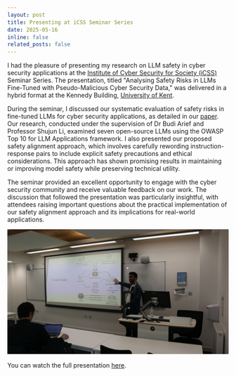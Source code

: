 ```yaml
---
layout: post
title: Presenting at iCSS Seminar Series
date: 2025-05-16
inline: false
related_posts: false
---
```


I had the pleasure of presenting my research on LLM safety in cyber security applications at the [Institute of Cyber Security for Society (iCSS)](https://research.kent.ac.uk/cyber/) Seminar Series. The presentation, titled "Analysing Safety Risks in LLMs Fine-Tuned with Pseudo-Malicious Cyber Security Data," was delivered in a hybrid format at the Kennedy Building, [University of Kent](https://www.kent.ac.uk/).

During the seminar, I discussed our systematic evaluation of safety risks in fine-tuned LLMs for cyber security applications, as detailed in our [paper](/assets/pdf/analysing_llm_risks_paper.pdf). Our research, conducted under the supervision of Dr Budi Arief and Professor Shujun Li, examined seven open-source LLMs using the OWASP Top 10 for LLM Applications framework. I also presented our proposed safety alignment approach, which involves carefully rewording instruction-response pairs to include explicit safety precautions and ethical considerations. This approach has shown promising results in maintaining or improving model safety while preserving technical utility.

The seminar provided an excellent opportunity to engage with the cyber security community and receive valuable feedback on our work. The discussion that followed the presentation was particularly insightful, with attendees raising important questions about the practical implementation of our safety alignment approach and its implications for real-world applications.

<p align="center">
  <img src="/assets/img/icss_ppt_may2025.png" alt="iCSS Presentation" style="max-width: 100%; height: auto;" />
</p>

You can watch the full presentation <a href="https://youtu.be/HOI9yoEownU" target="_blank" rel="noopener noreferrer">here</a>.
